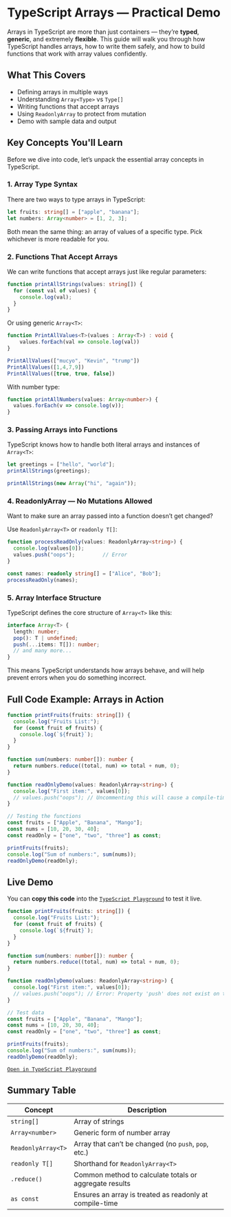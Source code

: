 # TypeScript Arrays — Practical Demo

Arrays in TypeScript are more than just containers — they’re **typed**, **generic**, and extremely **flexible**. This guide will walk you through how TypeScript handles arrays, how to write them safely, and how to build functions that work with array values confidently.



## What This Covers

* Defining arrays in multiple ways
* Understanding `Array<Type>` vs `Type[]`
* Writing functions that accept arrays
* Using `ReadonlyArray` to protect from mutation
* Demo with sample data and output



## Key Concepts You'll Learn

Before we dive into code, let’s unpack the essential array concepts in TypeScript.


### 1. **Array Type Syntax**

There are two ways to type arrays in TypeScript:

```ts
let fruits: string[] = ["apple", "banana"];
let numbers: Array<number> = [1, 2, 3];
```

Both mean the same thing: an array of values of a specific type. Pick whichever is more readable for you.


### 2. **Functions That Accept Arrays**

We can write functions that accept arrays just like regular parameters:

```ts
function printAllStrings(values: string[]) {
  for (const val of values) {
    console.log(val);
  }
}
```

Or using generic `Array<T>`:

```ts
function PrintAllValues<T>(values : Array<T>) : void {
    values.forEach(val => console.log(val))
}

PrintAllValues(["mucyo", "Kevin", "trump"])
PrintAllValues([1,4,7,9])
PrintAllValues([true, true, false])
```
With number type:

```ts
function printAllNumbers(values: Array<number>) {
  values.forEach(v => console.log(v));
}
```


### 3. **Passing Arrays into Functions**

TypeScript knows how to handle both literal arrays and instances of `Array<T>`:

```ts
let greetings = ["hello", "world"];
printAllStrings(greetings); 

printAllStrings(new Array("hi", "again")); 
```


### 4. **ReadonlyArray<T> — No Mutations Allowed**

Want to make sure an array passed into a function doesn’t get changed?

Use `ReadonlyArray<T>` or `readonly T[]`:

```ts
function processReadOnly(values: ReadonlyArray<string>) {
  console.log(values[0]);      
  values.push("oops");         // Error
}
```

```ts
const names: readonly string[] = ["Alice", "Bob"];
processReadOnly(names);
```


### 5. **Array Interface Structure**

TypeScript defines the core structure of `Array<T>` like this:

```ts
interface Array<T> {
  length: number;
  pop(): T | undefined;
  push(...items: T[]): number;
  // and many more...
}
```

This means TypeScript understands how arrays behave, and will help prevent errors when you do something incorrect.


## Full Code Example: Arrays in Action

```ts
function printFruits(fruits: string[]) {
  console.log("Fruits List:");
  for (const fruit of fruits) {
    console.log(`${fruit}`);
  }
}

function sum(numbers: number[]): number {
  return numbers.reduce((total, num) => total + num, 0);
}

function readOnlyDemo(values: ReadonlyArray<string>) {
  console.log("First item:", values[0]);
  // values.push("oops"); // Uncommenting this will cause a compile-time error
}

// Testing the functions
const fruits = ["Apple", "Banana", "Mango"];
const nums = [10, 20, 30, 40];
const readOnly = ["one", "two", "three"] as const;

printFruits(fruits);
console.log("Sum of numbers:", sum(nums));
readOnlyDemo(readOnly);
```


## Live Demo 

You can **copy this code** into the [`TypeScript Playground`](https://www.programiz.com/typescript/online-compiler/) to test it live.

```ts
function printFruits(fruits: string[]) {
  console.log("Fruits List:");
  for (const fruit of fruits) {
    console.log(`${fruit}`);
  }
}

function sum(numbers: number[]): number {
  return numbers.reduce((total, num) => total + num, 0);
}

function readOnlyDemo(values: ReadonlyArray<string>) {
  console.log("First item:", values[0]);
  // values.push("oops"); // Error: Property 'push' does not exist on type 'readonly string[]'
}

// Test data
const fruits = ["Apple", "Banana", "Mango"];
const nums = [10, 20, 30, 40];
const readOnly = ["one", "two", "three"] as const;

printFruits(fruits);
console.log("Sum of numbers:", sum(nums));
readOnlyDemo(readOnly);
```

[`Open in TypeScript Playground`](https://www.programiz.com/typescript/online-compiler/)


## Summary Table

| Concept            | Description                                             |
| ------------------ | ------------------------------------------------------- |
| `string[]`         | Array of strings                                        |
| `Array<number>`    | Generic form of number array                            |
| `ReadonlyArray<T>` | Array that can’t be changed (no `push`, `pop`, etc.)    |
| `readonly T[]`     | Shorthand for `ReadonlyArray<T>`                        |
| `.reduce()`        | Common method to calculate totals or aggregate results  |
| `as const`         | Ensures an array is treated as readonly at compile-time |


